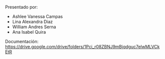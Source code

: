 Presentado por: 
- Ashlee Vanessa Campas
- Lina Alexandra Diaz
- William Andres Serna
- Ana Isabel Quira

Documentación: https://drive.google.com/drive/folders/1Pci_r08ZBNJ9mBjqdguc7elwMLVCkEtR
